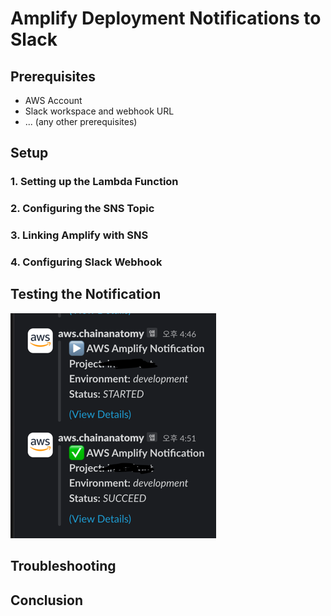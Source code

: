 # Amplify Deployment Notifications to Slack

## Prerequisites
- AWS Account
- Slack workspace and webhook URL
- ... (any other prerequisites)

## Setup

### 1. Setting up the Lambda Function


### 2. Configuring the SNS Topic


### 3. Linking Amplify with SNS


### 4. Configuring Slack Webhook


## Testing the Notification
![img.png](img.png)

## Troubleshooting


## Conclusion

